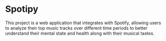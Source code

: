 # Spotipy
This project is a web application that integrates with Spotify, allowing users to analyze their top music tracks over different time periods to better understand their mental state and health along with their musical tastes.
